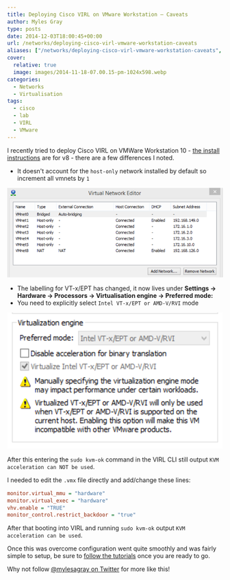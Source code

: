 ```yaml
---
title: Deploying Cisco VIRL on VMware Workstation – Caveats
author: Myles Gray
type: posts
date: 2014-12-03T18:00:45+00:00
url: /networks/deploying-cisco-virl-vmware-workstation-caveats
aliases: ["/networks/deploying-cisco-virl-vmware-workstation-caveats", "/networks/deploying-cisco-virl-vmware-workstation-caveats/amp", "/software/deploying-cisco-virl-vmware-workstation-caveats", "/software/deploying-cisco-virl-vmware-workstation-caveats/amp"]
cover:
  relative: true
  image: images/2014-11-18-07.00.15-pm-1024x598.webp
categories:
  - Networks
  - Virtualisation
tags:
  - cisco
  - lab
  - VIRL
  - VMware
---
```


I recently tried to deploy Cisco VIRL on VMWare Workstation 10 - [the install instructions][1] are for v8 - there are a few differences I noted.

* It doesn't account for the `host-only` network installed by default so increment all vmnets by `1`

![VMNet configuration VMware Workstation 10][2]

* The labelling for VT-x/EPT has changed, it now lives under **Settings -> Hardware -> Processors -> Virtualisation engine -> Preferred mode:**
* You need to explicitly select `Intel VT-x/EPT or AMD-V/RVI` mode

![Expose VT-x/EPT to VM in Workstation][3]

After this entering the `sudo kvm-ok` command in the VIRL CLI still output `KVM acceleration can NOT be used`.

I needed to edit the `.vmx` file directly and add/change these lines:

```ini
monitor.virtual_mmu = "hardware"
monitor.virtual_exec = "hardware"
vhv.enable = "TRUE"
monitor_control.restrict_backdoor = "true"
```

After that booting into VIRL and running `sudo kvm-ok` output `KVM acceleration can be used`.

Once this was overcome configuration went quite smoothly and was fairly simple to setup, be sure to [follow the tutorials][4] once you are ready to go.

Why not follow [@mylesagray on Twitter][5] for more like this!

 [1]: http://virl-dev-innovate.cisco.com/workstation.ext.html
 [2]: images/Image-2.png
 [3]: images/Image-12.png
 [4]: http://virl-dev-innovate.cisco.com/virl.tutorial.html
 [5]: https://twitter.com/mylesagray
